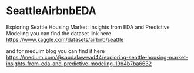 # SeattleAirbnbEDA
Exploring Seattle Housing Market: Insights from EDA and Predictive Modeling
you can find the dataset link here https://www.kaggle.com/datasets/airbnb/seattle

and for meduim blog you can find it here 
https://medium.com/@saudalawwad44/exploring-seattle-housing-market-insights-from-eda-and-predictive-modeling-19b4b7ba6632
